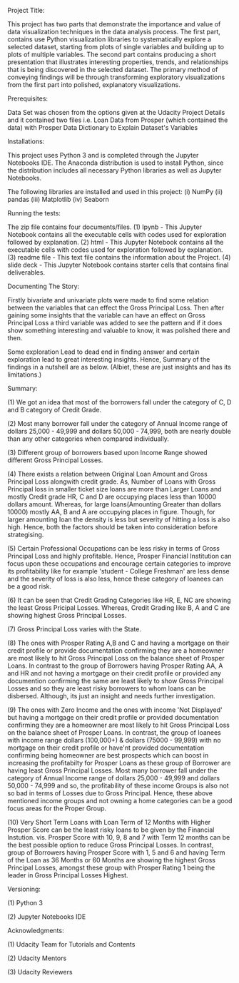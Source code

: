 Project Title:

This project has two parts that demonstrate the importance and value of data visualization techniques in the data analysis process. 
The first part, contains use Python visualization libraries to systematically explore a selected dataset, starting from plots of 
single variables and building up to plots of multiple variables. The second part contains producing a short presentation that illustrates 
interesting properties, trends, and relationships that is being discovered in the selected dataset. The primary method of conveying 
findings will be through transforming exploratory visualizations from the first part into polished, explanatory visualizations.



Prerequisites:

Data Set was chosen from the options given at the Udacity Project Details and it contained two files i.e.
Loan Data from Prosper (which contained the data) with Prosper Data Dictionary to Explain Dataset's Variables


Installations:

This project uses Python 3 and is completed through the Jupyter Notebooks IDE. 
The Anaconda distribution is used to install Python, since the 
distribution includes all necessary Python libraries as well as Jupyter Notebooks. 

The following libraries are installed and used in this project:
(i) NumPy
(ii) pandas
(iii) Matplotlib
(iv) Seaborn



Running the tests:

The zip file contains four documents/files.
(1) Ipynb - This Jupyter Notebook contains all the executable cells with codes used for exploration followed by explanation.
(2) html - This Jupyter Notebook contains all the executable cells with codes used for exploration followed by explanation.
(3) readme file - This text file contains the information about the Project. 
(4) slide deck - This Jupyter Notebook contains starter cells that contains final deliverables.


Documenting The Story:

Firstly bivariate and univariate plots were made to find some relation between the variables that can effect the Gross Principal Loss.
Then after gaining some insights that the variable can have an effect on Gross Principal Loss a third variable was added to see the pattern
and if it does show something interesting and valuable to know, it was polished there and then.

Some exploration Lead to dead end in finding answer and certain exploration lead to great interesting insights. 
Hence, Summary of the findings in a nutshell are as below. (Albiet, these are just insights and has its limitations.)


Summary:

(1) We got an idea that most of the borrowers fall under the category of C, D and B category of Credit Grade.

(2) Most many borrower fall under the category of Annual Income range of dollars 25,000 - 49,999 and dollars 50,000 - 74,999, both are 
nearly double than any other categories when compared individually.

(3) Different group of borrowers based upon Income Range showed different Gross Principal Losses. 

(4) There exists a relation between Original Loan Amount and Gross Principal Loss alongwith credit grade. As, Number of Loans with Gross 
Principal loss in smaller ticket size loans are more than Larger Loans and mostly Credit grade HR, C and D are occupying places less than 
10000 dollars amount. Whereas, for large loans(Amounting Greater than dollars 10000) mostly AA, B and A are occupying places in figure. 
Though, for larger amounting loan the density is less but severity of hitting a loss is also high. Hence, both the factors should be taken
 into consideration before strategising.

(5) Certain Professional Occupations can be less risky in terms of Gross Principal Loss and highly profitable. Hence, Prosper Financial 
Institution can focus upon these occupations and encourage certain categories to improve its profitability like for example 'student - 
College Freshman' are less dense and the severity of loss is also less, hence these category of loanees can be a good risk.

(6) It can be seen that Credit Grading Categories like HR, E, NC are showing the least Gross Pricipal Losses. Whereas, Credit Grading like 
B, A and C are showing highest Gross Principal Losses.

(7) Gross Principal Loss varies with the State.

(8) The ones with Prosper Rating A,B and C and having a mortgage on their credit profile or provide documentation confirming they are a 
homeowner are most likely to hit Gross Principal Loss on the balance sheet of Prosper Loans. In contrast to the group of Borrowers having 
Prosper Rating AA, A and HR and not having a mortgage on their credit profile or provided any documention confirming the same are least 
likely to show Gross Principal Losses and so they are least risky borrowers to whom loans can be disbersed. Although, its just an insight
 and needs further investigation.

(9) The ones with Zero Income and the ones with income 'Not Displayed' but having a mortgage on their credit profile or provided documentation
 confirming they are a homeowner are most likely to hit Gross Principal Loss on the balance sheet of Prosper Loans. In contrast, the group of 
loanees with income range dollars (100,000+) & dollars (75000 - 99,999) with no mortgage on their credit profile or have'nt provided 
documentation confirming being homeowner are best prospects which can boost in increasing the profitabilty for Prosper Loans as these group of 
Borrower are having least Gross Principal Losses.  Most many borrower fall under the category of Annual Income range of dollars 25,000 - 49,999
 and dollars 50,000 - 74,999 and so, the profitability of these income Groups is also not so bad in terms of Losses due to Gross Principal. 
Hence, these above mentioned income groups and not owning a home categories can be a good focus areas for the Proper Group.

(10) Very Short Term Loans with Loan Term of 12 Months with Higher Prosper Score can be the least risky loans to be given by the Financial Instution.
 vis. Prosper Score with 10, 9, 8 and 7 with Term 12 months can be the best possible option to reduce Gross Principal Losses. In contrast, group of 
Borrowers having Prosper Score with 1, 5 and 6 and having Term of the Loan as 36 Months or 60 Months are showing the highest Gross Principal Losses,
 amongst these group with Prosper Rating 1 being the leader in Gross Principal Losses Highest.


Versioning:

(1) Python 3

(2) Jupyter Notebooks IDE


Acknowledgments:

(1) Udacity Team for Tutorials and Contents

(2) Udacity Mentors

(3) Udacity Reviewers
